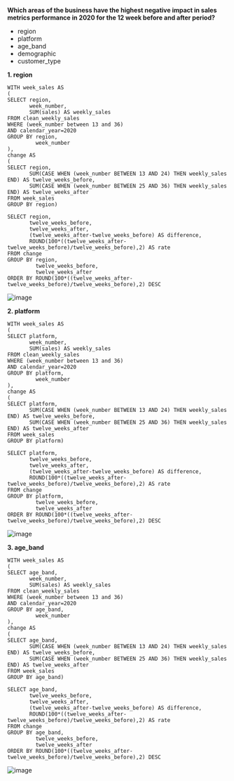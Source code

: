 __Which areas of the business have the highest negative impact in sales metrics performance in 2020 for the 12 week before and after period?__

- region
- platform
- age_band
- demographic
- customer_type

__1. region__
```
WITH week_sales AS 
(
SELECT region,
  	   week_number, 
       SUM(sales) AS weekly_sales
FROM clean_weekly_sales                                    
WHERE (week_number between 13 and 36)
AND calendar_year=2020
GROUP BY region, 
         week_number                                   
),                                  
change AS
(                                  
SELECT region,
  	   SUM(CASE WHEN (week_number BETWEEN 13 AND 24) THEN weekly_sales END) AS twelve_weeks_before, 
       SUM(CASE WHEN (week_number BETWEEN 25 AND 36) THEN weekly_sales END) AS twelve_weeks_after 
FROM week_sales
GROUP BY region)                 
                                  
SELECT region,
       twelve_weeks_before, 
       twelve_weeks_after, 
       (twelve_weeks_after-twelve_weeks_before) AS difference,
       ROUND(100*((twelve_weeks_after-twelve_weeks_before)/twelve_weeks_before),2) AS rate
FROM change
GROUP BY region, 
         twelve_weeks_before,
         twelve_weeks_after
ORDER BY ROUND(100*((twelve_weeks_after-twelve_weeks_before)/twelve_weeks_before),2) DESC
```
![image](https://user-images.githubusercontent.com/89729029/136661169-5e820576-9272-46fa-b2c3-c40b2651888d.png)

__2. platform__
```
WITH week_sales AS 
(
SELECT platform,
  	   week_number, 
       SUM(sales) AS weekly_sales
FROM clean_weekly_sales                                    
WHERE (week_number between 13 and 36)
AND calendar_year=2020
GROUP BY platform, 
         week_number                                   
),                                  
change AS
(                                  
SELECT platform,
  	   SUM(CASE WHEN (week_number BETWEEN 13 AND 24) THEN weekly_sales END) AS twelve_weeks_before, 
       SUM(CASE WHEN (week_number BETWEEN 25 AND 36) THEN weekly_sales END) AS twelve_weeks_after 
FROM week_sales
GROUP BY platform)                 
                                  
SELECT platform,
       twelve_weeks_before, 
       twelve_weeks_after, 
       (twelve_weeks_after-twelve_weeks_before) AS difference,
       ROUND(100*((twelve_weeks_after-twelve_weeks_before)/twelve_weeks_before),2) AS rate
FROM change
GROUP BY platform, 
         twelve_weeks_before,
         twelve_weeks_after
ORDER BY ROUND(100*((twelve_weeks_after-twelve_weeks_before)/twelve_weeks_before),2) DESC
```
![image](https://user-images.githubusercontent.com/89729029/136661285-eb0128b5-c2e1-4584-ad59-53c383783868.png)

__3. age_band__
```
WITH week_sales AS 
(
SELECT age_band,
  	   week_number, 
       SUM(sales) AS weekly_sales
FROM clean_weekly_sales                                    
WHERE (week_number between 13 and 36)
AND calendar_year=2020
GROUP BY age_band, 
         week_number                                   
),                                  
change AS
(                                  
SELECT age_band,
  	   SUM(CASE WHEN (week_number BETWEEN 13 AND 24) THEN weekly_sales END) AS twelve_weeks_before, 
       SUM(CASE WHEN (week_number BETWEEN 25 AND 36) THEN weekly_sales END) AS twelve_weeks_after 
FROM week_sales
GROUP BY age_band)                 
                                  
SELECT age_band,
       twelve_weeks_before, 
       twelve_weeks_after, 
       (twelve_weeks_after-twelve_weeks_before) AS difference,
       ROUND(100*((twelve_weeks_after-twelve_weeks_before)/twelve_weeks_before),2) AS rate
FROM change
GROUP BY age_band, 
         twelve_weeks_before,
         twelve_weeks_after
ORDER BY ROUND(100*((twelve_weeks_after-twelve_weeks_before)/twelve_weeks_before),2) DESC
```
![image](https://user-images.githubusercontent.com/89729029/136661430-f0699974-e03f-49d5-a6c8-85505867dbe8.png)
